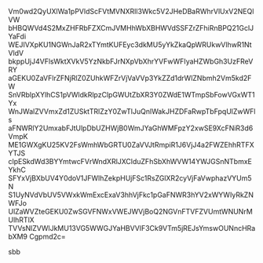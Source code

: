 Vm0wd2QyUXlWa1pPVldScFVtMVNXRll3Wkc5V2JHeDBaRWhrVlUxV2NEQlVW
bHBQWVd4S2MxZHFRbFZXCmJVMHhWbXBHWVdSSFZrZFhiRnBPQ21GclJYaFdi
WEJIVXpKU1NGWnJaR2xTYmtKUFEyc3dkMU5yYkZkaQpWRUkwVlhwR1NtVldV
bkppUjJ4VFlsWktXVkV5YzNkbFJrNXpVbXhrYVFwWFIyaHZWbGh3UzFReVRY
aGEKU0ZaVFlrZFNjRlZ0ZUhkWFZrVjVaVVp3YkZZd1drWlZNbmh2Vm5kd2FW
SnVRblpXYlhCS1pVWldkRlpzClpGWUtZbXR3Y0ZWdE1WTmpSbFowVGxWT1Yx
WnJWalZVVmxZd1ZUSktTRlZzY0ZwTlJuQnlWakJHZDFaRwpTbFpqUlZwWFls
aFNWRlY2UmxabFJtUlpDbUZHWjB0WmJYaGhWMFpzY2xwSE9XcFNiR3d6VmpK
ME1GWXgKU25KV2FsWmhWbGRTU0ZaVVJtRmpiR1J6VjJ4a2FWZEhhRTFXYTJS
clpESkdWd3BYYmtwcFVrWndXRlJXClduZFhSbXhWVW14YWJGSnNTbmxEYkhC
SFYxVjBXbUV4Y0doV1JFWlhZekpHUjFSc1RsZGlXR2cyVjFaVwphazVYUm5N
S1UyNVdVbUV5VWxkWmExcExaV3hhVjFkc1pGaFNWR3hYV2xWYWIyRkZNWFJo
UlZaWVZteGEKU0ZwSGVFNWxVWEJWVjBoQ2NGVnFTVFZVUmtWNUNrMUlhRTlX
TVVsNlZVWlJkMU13VG5WWGJYaHBVVlF3Ck9VTm5jREJsYmswOUNncHRabXM9
Cgpmd2c=

sbb